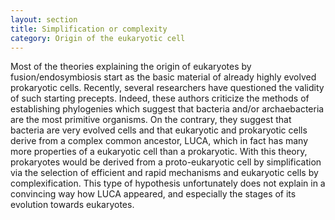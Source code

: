 ```yaml
---
layout: section
title: Simplification or complexity
category: Origin of the eukaryotic cell
---
```

Most of the theories explaining the origin of eukaryotes by fusion/endosymbiosis start as the basic material of already highly evolved prokaryotic cells. Recently, several researchers have questioned the validity of such starting precepts. Indeed, these authors criticize the methods of establishing phylogenies which suggest that bacteria and/or archaebacteria are the most primitive organisms. On the contrary, they suggest that bacteria are very evolved cells and that eukaryotic and prokaryotic cells derive from a complex common ancestor, LUCA, which in fact has many more properties of a eukaryotic cell than a prokaryotic. With this theory, prokaryotes would be derived from a proto-eukaryotic cell by simplification via the selection of efficient and rapid mechanisms and eukaryotic cells by complexification. This type of hypothesis unfortunately does not explain in a convincing way how LUCA appeared, and especially the stages of its evolution towards eukaryotes.
